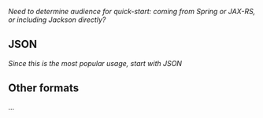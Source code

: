 *Need to determine audience for quick-start: coming from Spring or JAX-RS, or including Jackson directly?*

## JSON

*Since this is the most popular usage, start with JSON*

## Other formats

...
